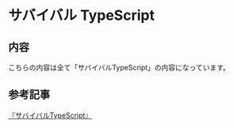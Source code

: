 # サバイバル TypeScript
## 内容
こちらの内容は全て「サバイバルTypeScript」の内容になっています。
## 参考記事
<a href="https://typescriptbook.jp/">『サバイバルTypeScript』</a>

